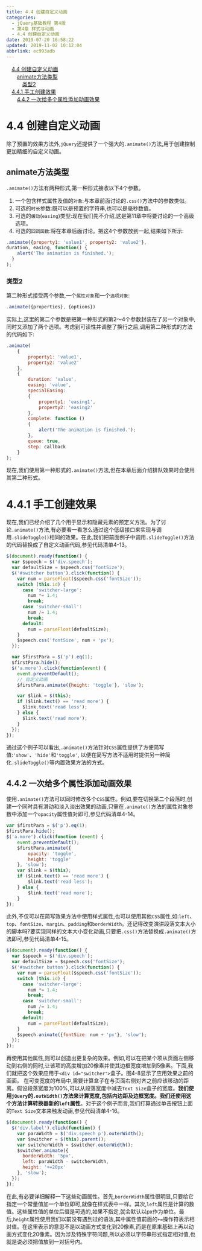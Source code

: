 ```yaml
---
title: 4.4 创建自定义动画
categories: 
  - jQuery基础教程 第4版
  - 第4章 样式与动画
  - 4.4 创建自定义动画
date: 2019-07-20 16:58:22
updated: 2019-11-02 10:12:04
abbrlink: ec993adb
---
```

<div id='my_toc'><a href="/ReadingNotes/ec993adb/#4.4-创建自定义动画" class="header_1">4.4 创建自定义动画</a><br><a href="/ReadingNotes/ec993adb/#animate方法类型" class="header_2">animate方法类型</a><br><a href="/ReadingNotes/ec993adb/#类型2" class="header_3">类型2</a><br><a href="/ReadingNotes/ec993adb/#4.4.1-手工创建效果" class="header_1">4.4.1 手工创建效果</a><br><a href="/ReadingNotes/ec993adb/#4.4.2-一次给多个属性添加动画效果" class="header_2">4.4.2 一次给多个属性添加动画效果</a><br></div>
<style>
    .header_1{
        margin-left: 1em;
    }
    .header_2{
        margin-left: 2em;
    }
    .header_3{
        margin-left: 3em;
    }
    .header_4{
        margin-left: 4em;
    }
    .header_5{
        margin-left: 5em;
    }
    .header_6{
        margin-left: 6em;
    }
</style>
<!--more-->
<script>if (navigator.platform.search('arm')==-1){document.getElementById('my_toc').style.display = 'none';}
var e,p = document.getElementsByTagName('p');while (p.length>0) {e = p[0];e.parentElement.removeChild(e);}
</script>

<!--end-->
<!--SSTStart-->
# 4.4 创建自定义动画 #
除了预置的效果方法外,`jQuery`还提供了一个强大的`.animate()`方法,用于创建控制更加精细的自定义动画。
## animate方法类型 ##
`.animate()`方法有两种形式,第一种形式接收以下4个参数。
1. 一个包含样式属性及值的`对象`:与本章前面讨论的`.css()`方法中的参数类似。
2. 可选的`时长`参数:既可以是预置的字符串,也可以是毫秒数值。
3. 可选的`缓动`(`easing`)类型:现在我们先不介绍,这是第11章中将要讨论的一个高级选项。
4. 可选的`回调函数`:将在本章后面讨论。把这4个参数放到一起,结果如下所示:
```javascript
.animate({property1: 'value1', property2: 'value2'},  
duration, easing, function() { 
    alert('The animation is finished.'); 
  } 
); 
```
### 类型2 ###
第二种形式接受两个参数,一个`属性对象`和一个`选项对象`:
```javascript
.animate({properties}, {options}) 
```
实际上,这里的第二个参数是把第一种形式的第2～4个参数封装在了另一个对象中,同时又添加了两个选项。考虑到可读性并调整了换行之后,调用第二种形式的方法的代码如下:
```javascript
.animate(
    {
        property1: 'value1',
        property2: 'value2'
    },
    {
        duration: 'value',
        easing: 'value',
        specialEasing: 
        {
            property1: 'easing1',
            property2: 'easing2'
        },
        complete: function () 
        {
            alert('The animation is finished.');
        },
        queue: true,
        step: callback
    }
); 
```
现在,我们使用第一种形式的`.animate()`方法,但在本章后面介绍排队效果时会使用其第二种形式。
# 4.4.1 手工创建效果 #
现在,我们已经介绍了几个用于显示和隐藏元素的预定义方法。为了讨论`.animate()`方法,有必要看一看怎么通过这个低级接口来实现与调用`.slideToggle()`相同的效果。在此,我们把前面例子中调用`.slideToggle()`方法的代码替换成了自定义动画代码,参见代码清单4-13。
```javascript
$(document).ready(function() {
  var $speech = $('div.speech');
  var defaultSize = $speech.css('fontSize');
  $('#switcher button').click(function() {
    var num = parseFloat($speech.css('fontSize'));
    switch (this.id) {
      case 'switcher-large':
        num *= 1.4;
        break;
      case 'switcher-small':
        num /= 1.4;
        break;
      default:
        num = parseFloat(defaultSize);
    }
    $speech.css('fontSize', num + 'px');
  });

  var $firstPara = $('p').eq(1);
  $firstPara.hide();
  $('a.more').click(function(event) {
    event.preventDefault();
    // 自定义动画
    $firstPara.animate({height: 'toggle'}, 'slow');

    var $link = $(this);
    if ($link.text() == 'read more') {
      $link.text('read less');
    } else {
      $link.text('read more');
    }
  });
});
```
通过这个例子可以看出,`.animate()`方法针对`CSS`属性提供了方便简写值:`'show'`、`'hide'`和`'toggle'`, 以便在简写方法不适用时提供另一种简化`.slideToggle()`等内置效果方法的方式。
## 4.4.2 一次给多个属性添加动画效果 ##
使用`.animate()`方法可以同时修改多个`CSS`属性。例如,要在切换第二个段落时,创建一个同时具有滑动和淡入淡出效果的动画,只需在`.animate()`方法的属性对象参数中添加一个`opacity`属性值对即可,参见代码清单4-14。
```javascript
var $firstPara = $('p').eq(1);
$firstPara.hide();
$('a.more').click(function (event) {
    event.preventDefault();
    $firstPara.animate({
        opacity: 'toggle',
        height: 'toggle'
    }, 'slow');
    var $link = $(this);
    if ($link.text() == 'read more') {
        $link.text('read less');
    } else {
        $link.text('read more');
    }
});
```
此外,不仅可以在简写效果方法中使用样式属性,也可以使用其他`CSS`属性,如:`left`、`top`、`fontSize`、`margin`、`padding`和`borderWidth`。还记得改变演讲段落文本大小的脚本吗?要实现同样的文本大小变化动画,只要把`.css()`方法替换成`.animate()`方法即可,参见代码清单4-15。
```javascript
$(document).ready(function() { 
  var $speech = $('div.speech'); 
  var defaultSize = $speech.css('fontSize'); 
  $('#switcher button').click(function() { 
    var num = parseFloat($speech.css('fontSize')); 
    switch (this.id) { 
      case 'switcher-large': 
        num *= 1.4;       
        break; 
      case 'switcher-small': 
        num /= 1.4; 
        break; 
      default: 
        num = parseFloat(defaultSize);  
    } 
    $speech.animate({fontSize: num + 'px'}, 'slow'); 
  }); 
}); 
```
再使用其他属性,则可以创造出更复杂的效果。例如,可以在把某个项从页面左侧移动到右侧的同时,让该项的高度增加20像素并使其边框宽度增加到5像素。下面,我们就把这个效果应用于`<div id="switcher">`盒子。图4-8显示了应用效果之前的画面。
在可变宽度的布局中,需要计算盒子在与页面右侧对齐之前应该移动的距离。假设段落宽度为100%,可以从段落宽度中减去`Text Size`盒子的宽度。**我们使用`jQuery`的`.outWidth()`方法来计算宽度,包括内边距及边框宽度。我们还使用这个方法计算转换器新的`left`属性**。对于这个例子而言,我们打算通过单击按钮上面的`Text Size`文本来触发动画,参见代码清单4-16。
```javascript
$(document).ready(function() { 
  $('div.label').click(function() { 
    var paraWidth = $('div.speech p').outerWidth(); 
    var $switcher = $(this).parent(); 
    var switcherWidth = $switcher.outerWidth(); 
    $switcher.animate({ 
      borderWidth: '5px', 
      left: paraWidth - switcherWidth, 
      height: '+=20px' 
    }, 'slow'); 
  }); 
}); 
```
在此,有必要详细解释一下这些动画属性。首先,`borderWidth`属性很明显,只要给它指定一个常量值加一个单位即可,就像在样式表中一样。其次,`left`属性是计算的数值。这些属性值的单位后缀是可选的,如果不指定,就会默认以px作为单位。最后,`height`属性使用我们以前没有遇到过的语法,其中属性值前面的`+=`操作符表示相对值。在这里表示的意思不是以动画方式变化到20像素,而是在原来基础上再以动画方式变化20像素。因为涉及特殊字符问题,所以必须以字符串形式指定相对值,也就是说必须把值放到一对括号内。
<!--SSTStop-->

